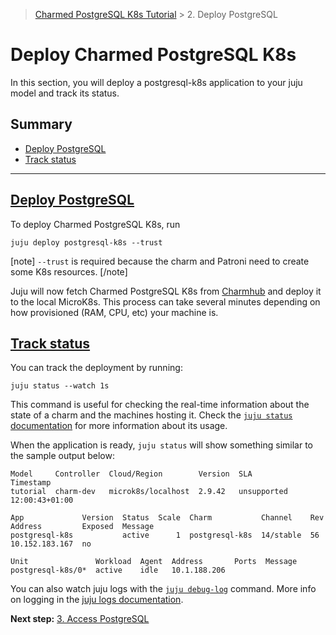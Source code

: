 > [Charmed PostgreSQL K8s Tutorial](/t/9296) >  2. Deploy PostgreSQL

# Deploy Charmed PostgreSQL K8s

In this section, you will deploy a postgresql-k8s application to your juju model and track its status.

## Summary
- [Deploy PostgreSQL](#heading--deploy)
- [Track status](#heading--track-status)
---

<a href="#heading--deploy"><h2 id="heading--deploy"> Deploy PostgreSQL</h2></a>

To deploy Charmed PostgreSQL K8s, run
```shell
juju deploy postgresql-k8s --trust
```

[note]
`--trust` is required because the charm and Patroni need to create some K8s resources.
[/note]

Juju will now fetch Charmed PostgreSQL K8s from [Charmhub](https://charmhub.io/postgresql-k8s?channel=14/stable)  and deploy it to the local MicroK8s. This process can take several minutes depending on how provisioned (RAM, CPU, etc) your machine is. 

<a href="#heading--track-status"><h2 id="heading--track-status"> Track status </h2></a>

You can track the deployment by running:
```shell
juju status --watch 1s
```
This command is useful for checking the real-time information about the state of a charm and the machines hosting it. Check the [`juju status` documentation](https://juju.is/docs/juju/juju-status) for more information about its usage.

When the application is ready, `juju status` will show something similar to the sample output below:
```
Model     Controller  Cloud/Region        Version  SLA          Timestamp
tutorial  charm-dev   microk8s/localhost  2.9.42   unsupported  12:00:43+01:00

App             Version  Status  Scale  Charm           Channel    Rev  Address         Exposed  Message
postgresql-k8s           active      1  postgresql-k8s  14/stable  56   10.152.183.167  no

Unit               Workload  Agent  Address       Ports  Message
postgresql-k8s/0*  active    idle   10.1.188.206
```
You can also watch juju logs with the [`juju debug-log`](https://juju.is/docs/juju/juju-debug-log) command.
More info on logging in the [juju logs documentation](https://juju.is/docs/olm/juju-logs).


**Next step:** [3. Access PostgreSQL](/t/13702)